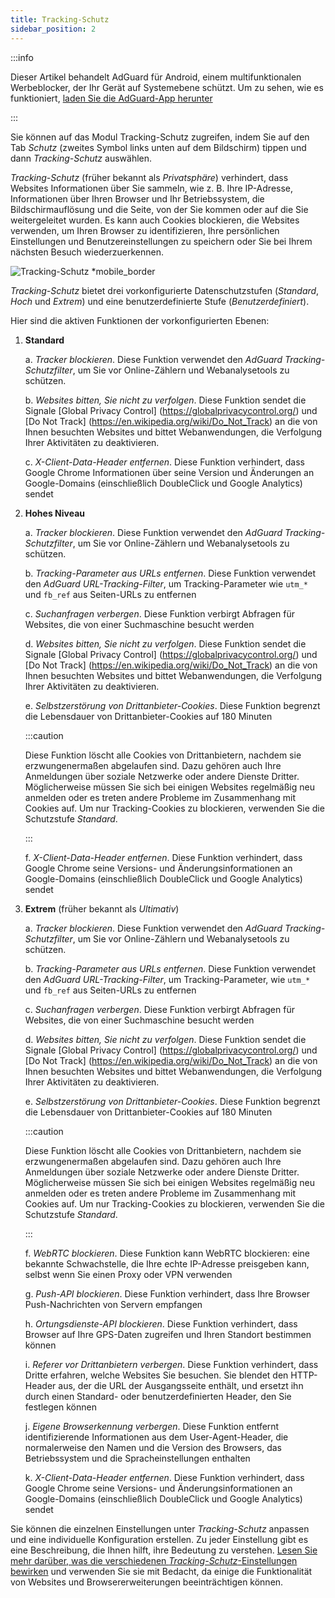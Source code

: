 ```yaml
---
title: Tracking-Schutz
sidebar_position: 2
---
```


:::info

Dieser Artikel behandelt AdGuard für Android, einem multifunktionalen Werbeblocker, der Ihr Gerät auf Systemebene schützt. Um zu sehen, wie es funktioniert, [laden Sie die AdGuard-App herunter](https://agrd.io/download-kb-adblock)

:::

Sie können auf das Modul Tracking-Schutz zugreifen, indem Sie auf den Tab _Schutz_ (zweites Symbol links unten auf dem Bildschirm) tippen und dann _Tracking-Schutz_ auswählen.

_Tracking-Schutz_ (früher bekannt als _Privatsphäre_) verhindert, dass Websites Informationen über Sie sammeln, wie z. B. Ihre IP-Adresse, Informationen über Ihren Browser und Ihr Betriebssystem, die Bildschirmauflösung und die Seite, von der Sie kommen oder auf die Sie weitergeleitet wurden. Es kann auch Cookies blockieren, die Websites verwenden, um Ihren Browser zu identifizieren, Ihre persönlichen Einstellungen und Benutzereinstellungen zu speichern oder Sie bei Ihrem nächsten Besuch wiederzuerkennen.

![Tracking-Schutz \*mobile_border](https://cdn.adtidy.org/blog/new/y5fuztracking_protection.png)

_Tracking-Schutz_ bietet drei vorkonfigurierte Datenschutzstufen (_Standard_, _Hoch_ und _Extrem_) und eine benutzerdefinierte Stufe (_Benutzerdefiniert_).

Hier sind die aktiven Funktionen der vorkonfigurierten Ebenen:

1. **Standard**

   a. _Tracker blockieren_. Diese Funktion verwendet den _AdGuard Tracking-Schutzfilter_, um Sie vor Online-Zählern und Webanalysetools zu schützen.

   b. _Websites bitten, Sie nicht zu verfolgen_. Diese Funktion sendet die Signale [Global Privacy Control] (https://globalprivacycontrol.org/) und [Do Not Track] (https://en.wikipedia.org/wiki/Do_Not_Track) an die von Ihnen besuchten Websites und bittet Webanwendungen, die Verfolgung Ihrer Aktivitäten zu deaktivieren.

   c. _X-Client-Data-Header entfernen_. Diese Funktion verhindert, dass Google Chrome Informationen über seine Version und Änderungen an Google-Domains (einschließlich DoubleClick und Google Analytics) sendet

2. **Hohes Niveau**

   a. _Tracker blockieren_. Diese Funktion verwendet den _AdGuard Tracking-Schutzfilter_, um Sie vor Online-Zählern und Webanalysetools zu schützen.

   b. _Tracking-Parameter aus URLs entfernen_. Diese Funktion verwendet den _AdGuard URL-Tracking-Filter_, um Tracking-Parameter wie `utm_*` und `fb_ref` aus Seiten-URLs zu entfernen

   c. _Suchanfragen verbergen_. Diese Funktion verbirgt Abfragen für Websites, die von einer Suchmaschine besucht werden

   d. _Websites bitten, Sie nicht zu verfolgen_. Diese Funktion sendet die Signale [Global Privacy Control] (https://globalprivacycontrol.org/) und [Do Not Track] (https://en.wikipedia.org/wiki/Do_Not_Track) an die von Ihnen besuchten Websites und bittet Webanwendungen, die Verfolgung Ihrer Aktivitäten zu deaktivieren.

   e. _Selbstzerstörung von Drittanbieter-Cookies_. Diese Funktion begrenzt die Lebensdauer von Drittanbieter-Cookies auf 180 Minuten

   :::caution

   Diese Funktion löscht alle Cookies von Drittanbietern, nachdem sie erzwungenermaßen abgelaufen sind. Dazu gehören auch Ihre Anmeldungen über soziale Netzwerke oder andere Dienste Dritter. Möglicherweise müssen Sie sich bei einigen Websites regelmäßig neu anmelden oder es treten andere Probleme im Zusammenhang mit Cookies auf. Um nur Tracking-Cookies zu blockieren, verwenden Sie die Schutzstufe _Standard_.

   :::

   f. _X-Client-Data-Header entfernen_. Diese Funktion verhindert, dass Google Chrome seine Versions- und Änderungsinformationen an Google-Domains (einschließlich DoubleClick und Google Analytics) sendet

3. **Extrem** (früher bekannt als _Ultimativ_)

   a. _Tracker blockieren_. Diese Funktion verwendet den _AdGuard Tracking-Schutzfilter_, um Sie vor Online-Zählern und Webanalysetools zu schützen.

   b. _Tracking-Parameter aus URLs entfernen_. Diese Funktion verwendet den _AdGuard URL-Tracking-Filter_, um Tracking-Parameter, wie `utm_*` und `fb_ref` aus Seiten-URLs zu entfernen

   c. _Suchanfragen verbergen_. Diese Funktion verbirgt Abfragen für Websites, die von einer Suchmaschine besucht werden

   d. _Websites bitten, Sie nicht zu verfolgen_. Diese Funktion sendet die Signale [Global Privacy Control] (https://globalprivacycontrol.org/) und [Do Not Track] (https://en.wikipedia.org/wiki/Do_Not_Track) an die von Ihnen besuchten Websites und bittet Webanwendungen, die Verfolgung Ihrer Aktivitäten zu deaktivieren.

   e. _Selbstzerstörung von Drittanbieter-Cookies_. Diese Funktion begrenzt die Lebensdauer von Drittanbieter-Cookies auf 180 Minuten

   :::caution

   Diese Funktion löscht alle Cookies von Drittanbietern, nachdem sie erzwungenermaßen abgelaufen sind. Dazu gehören auch Ihre Anmeldungen über soziale Netzwerke oder andere Dienste Dritter. Möglicherweise müssen Sie sich bei einigen Websites regelmäßig neu anmelden oder es treten andere Probleme im Zusammenhang mit Cookies auf. Um nur Tracking-Cookies zu blockieren, verwenden Sie die Schutzstufe _Standard_.

   :::

   f. _WebRTC blockieren_. Diese Funktion kann WebRTC blockieren: eine bekannte Schwachstelle, die Ihre echte IP-Adresse preisgeben kann, selbst wenn Sie einen Proxy oder VPN verwenden

   g. _Push-API blockieren_. Diese Funktion verhindert, dass Ihre Browser Push-Nachrichten von Servern empfangen

   h. _Ortungsdienste-API blockieren_. Diese Funktion verhindert, dass Browser auf Ihre GPS-Daten zugreifen und Ihren Standort bestimmen können

   i. _Referer vor Drittanbietern verbergen_. Diese Funktion verhindert, dass Dritte erfahren, welche Websites Sie besuchen. Sie blendet den HTTP-Header aus, der die URL der Ausgangsseite enthält, und ersetzt ihn durch einen Standard- oder benutzerdefinierten Header, den Sie festlegen können

   j. _Eigene Browserkennung verbergen_. Diese Funktion entfernt identifizierende Informationen aus dem User-Agent-Header, die normalerweise den Namen und die Version des Browsers, das Betriebssystem und die Spracheinstellungen enthalten

   k. _X-Client-Data-Header entfernen_. Diese Funktion verhindert, dass Google Chrome seine Versions- und Änderungsinformationen an Google-Domains (einschließlich DoubleClick und Google Analytics) sendet

Sie können die einzelnen Einstellungen unter _Tracking-Schutz_ anpassen und eine individuelle Konfiguration erstellen. Zu jeder Einstellung gibt es eine Beschreibung, die Ihnen hilft, ihre Bedeutung zu verstehen. [Lesen Sie mehr darüber, was die verschiedenen _Tracking-Schutz_-Einstellungen bewirken](/general/stealth-mode) und verwenden Sie sie mit Bedacht, da einige die Funktionalität von Websites und Browsererweiterungen beeinträchtigen können.
